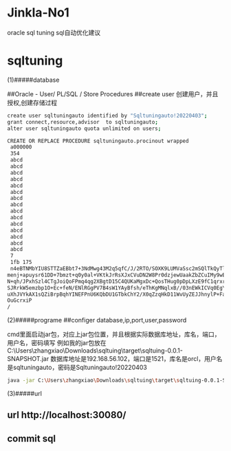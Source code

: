 # Jinkla-No1
oracle sql tuning sql自动优化建议


# sqltuning


(1)#####database

##Oracle - User/ PL/SQL / Store Procedures
##create user
创建用户，并且授权,创建存储过程
```sh
create user sqltuningauto identified by "Sqltuningauto!20220403";
grant connect,resource,advisor  to sqltuningauto;
alter user sqltuningauto quota unlimited on users;

CREATE OR REPLACE PROCEDURE sqltuningauto.procinout wrapped
 a000000
 354
 abcd
 abcd
 abcd
 abcd
 abcd
 abcd
 abcd
 abcd
 abcd
 abcd
 abcd
 abcd
 abcd
 abcd
 abcd
 7
 1fb 175
 n4eBTNMbYIU8STTZaEBbt7+3NdMwg43M2q5qfC/J/2RTO/SOXK9LUMVaSsc2mSQlTkQyTlAm
menj+apuysr61DD+7bmzt+q0y0al+VKtkJrRsXJxCVuDN2W8Pr0dzjewUaakZbZCuIMy9wEw
N+qh/JPxhSzl4CTgJoiQoFPmq4qg2XBgtD15C4QUKaMgxDc+QosTHug0pDpLXzE9fC1qrxrf
SJRrkW5emzbp1O+Ec+feN/ENlRGgPV7B4sW1YAyBfsh/eThKgMNqlxB//03nEWkICVq0EgYN
uXhJVYkAX1sQZiBrpBqhYINEFPnU6KQbDU1GTbkChY2/X0qZzqHkD11WvUyZEJJhnylP+FaY
OuGcrxiP
/


```
(2)#####programe
##configer database,ip,port,user,password

cmd里面启动jar包，对应上jar包位置，并且根据实际数据库地址，库名，端口，用户名，密码填写
例如我的jar包放在C:\Users\zhangxiao\Downloads\sqltuing\target\sqltuing-0.0.1-SNAPSHOT.jar
数据库地址是192.168.56.102，端口是1521，库名是orcl，用户名是sqltuningauto，密码是Sqltuningauto!20220403
```sh
java -jar C:\Users\zhangxiao\Downloads\sqltuing\target\sqltuing-0.0.1-SNAPSHOT.jar --spring.datasource.url=jdbc:oracle:thin:@192.168.56.101:1521/orcl --spring.datasource.username=sqltuningauto --spring.datasource.password=Sqltuningauto!20220403
```
(3)#####url
## url http://localhost:30080/
## commit sql




